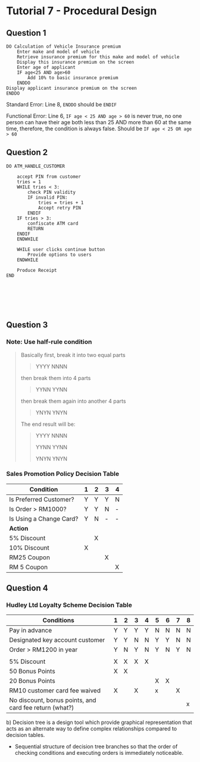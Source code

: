 # Tutorial 7 - Procedural Design

## Question 1

```pseudocode
DO Calculation of Vehicle Insurance premium
	Enter make and model of vehicle
	Retrieve insurance premium for this make and model of vehicle
	Display this insurance premium on the screen
	Enter age of applicant
	IF age<25 AND age>60
		Add 10% to basic insurance premium
	ENDDO
Display applicant insurance premium on the screen
ENDDO

```

Standard Error: Line 8, `ENDDO` should be `ENDIF`

Functional Error: Line 6, `IF age < 25 AND age > 60` is never true, no one person can have their age both less than 25 AND more than 60 at the same time, therefore, the condition is always false. Should be `IF age < 25 OR age > 60`

## Question 2

```pseudocode
DO ATM_HANDLE_CUSTOMER

	accept PIN from customer
	tries = 1
	WHILE tries < 3:
		check PIN validity
		IF invalid PIN:
			tries = tries + 1
			Accept retry PIN
		ENDIF
	IF tries > 3:
		confiscate ATM card
		RETURN
	ENDIF
	ENDWHILE
	
	WHILE user clicks continue button
		Provide options to users
	ENDWHILE
	
	Produce Receipt
END
	
	
	
	
		
			
```



## Question 3

### Note: Use half-rule condition

> Basically first, break it into two equal parts
>
> > YYYY NNNN
> >
>
> then break them into 4 parts
>
> > YYNN YYNN
> >
>
> then break them again into another 4 parts
>
> > YNYN YNYN
> >
>
> The end result will be:
>
> > YYYY NNNN
> >
> > YYNN YYNN
> >
> > YNYN YNYN
> >

### Sales Promotion Policy Decision Table

| Condition               | 1    | 2    | 3    | 4    |
| ----------------------- | ---- | ---- | ---- | ---- |
| Is Preferred Customer?  | Y    | Y    | Y    | N    |
| Is Order > RM1000?      | Y    | Y    | N    | -    |
| Is Using a Change Card? | Y    | N    | -    | -    |
| **Action**              |      |      |      |      |
| 5% Discount             |      | X    |      |      |
| 10% Discount            | X    |      |      |      |
| RM25 Coupon             |      |      | X    |      |
| RM 5 Coupon             |      |      |      | X    |



## Question 4

### Hudley Ltd Loyalty Scheme Decision Table

| Conditions                                             | 1    | 2    | 3    | 4    | 5    | 6    | 7    | 8    |
| ------------------------------------------------------ | ---- | ---- | ---- | ---- | ---- | ---- | ---- | ---- |
| Pay in advance                                         | Y    | Y    | Y    | Y    | N    | N    | N    | N    |
| Designated key account customer                        | Y    | Y    | N    | N    | Y    | Y    | N    | N    |
| Order > RM1200 in year                                 | Y    | N    | Y    | N    | Y    | N    | Y    | N    |
|                                                        |      |      |      |      |      |      |      |      |
| 5% Discount                                            | X    | X    | X    | X    |      |      |      |      |
| 50 Bonus Points                                        | X    | X    |      |      |      |      |      |      |
| 20 Bonus Points                                        |      |      |      |      | X    | X    |      |      |
| RM10 customer card fee waived                          | X    |      | X    |      | x    |      | X    |      |
| No discount, bonus points, and card fee return (what?) |      |      |      |      |      |      |      | x    |

b) Decision tree is a design tool which provide graphical representation that acts as an alternate way to define complex relationships compared to decision tables.

- Sequential structure of decision tree branches so that the order of checking conditions and executing orders is immediately noticeable.

